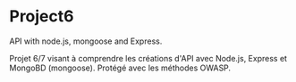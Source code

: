 # Project6
API with node.js, mongoose and Express.

Projet 6/7 visant à comprendre les créations d'API avec Node.js, Express et MongoBD (mongoose).
Protégé avec les méthodes OWASP.
